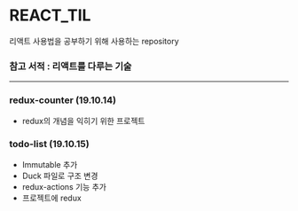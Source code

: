 # REACT_TIL 

리액트 사용법을 공부하기 위해 사용하는 repository

### 참고 서적 : 리액트를 다루는 기술


---
### redux-counter (19.10.14)
 - redux의 개념을 익히기 위한 프로젝트
 
### todo-list (19.10.15)

 - Immutable 추가 
 - Duck 파일로 구조 변경
 - redux-actions 기능 추가
 - 프로젝트에 redux 
